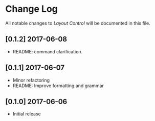 # Change Log
All notable changes to *Layout Control* will be documented in this file.

## [0.1.2] 2017-06-08
- README: command clarification.

## [0.1.1] 2017-06-07
- Minor refactoring
- README: Improve formatting and grammar

## [0.1.0] 2017-06-06
- Initial release
